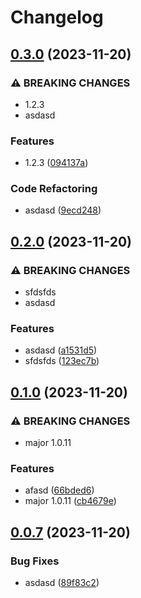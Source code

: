 # Changelog

## [0.3.0](https://github.com/eustace12/Monitoring/compare/v0.2.0...v0.3.0) (2023-11-20)


### ⚠ BREAKING CHANGES

* 1.2.3
* asdasd

### Features

* 1.2.3 ([094137a](https://github.com/eustace12/Monitoring/commit/094137a35c6721a12cd7a8fc93eebe7de3f4e9dc))


### Code Refactoring

* asdasd ([9ecd248](https://github.com/eustace12/Monitoring/commit/9ecd248805c88d75c09eb3c3c4ddeef353300495))

## [0.2.0](https://github.com/eustace12/Monitoring/compare/v0.1.0...v0.2.0) (2023-11-20)


### ⚠ BREAKING CHANGES

* sfdsfds
* asdasd

### Features

* asdasd ([a1531d5](https://github.com/eustace12/Monitoring/commit/a1531d58f7b6c07b1919103e94a3986b1bb62136))
* sfdsfds ([123ec7b](https://github.com/eustace12/Monitoring/commit/123ec7bcaf98364ba6400bd08737a21feebed849))

## [0.1.0](https://github.com/eustace12/Monitoring/compare/v0.0.7...v0.1.0) (2023-11-20)


### ⚠ BREAKING CHANGES

* major 1.0.11

### Features

* afasd ([66bded6](https://github.com/eustace12/Monitoring/commit/66bded63541de074172f469d5417fec19382ffab))
* major 1.0.11 ([cb4679e](https://github.com/eustace12/Monitoring/commit/cb4679ea468b902d9cb18400990e78710b2e91bd))

## [0.0.7](https://github.com/eustace12/Monitoring/compare/v0.0.6...v0.0.7) (2023-11-20)


### Bug Fixes

* asdasd ([89f83c2](https://github.com/eustace12/Monitoring/commit/89f83c294ce989610267d35c56101ae5994e1486))
